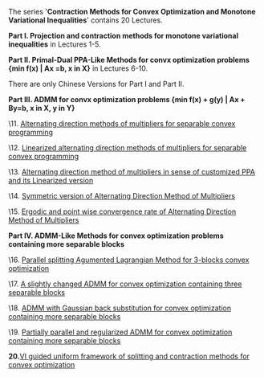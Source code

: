 The series '**Contraction Methods for Convex Optimization and Monotone Variational Inequalities**' contains 20 Lectures.

  **Part I. Projection and contraction methods for monotone variational inequalities** in Lectures 1-5.

  **Part II. Primal-Dual PPA-Like Methods for convx optimization problems {min f(x) | Ax =b, x in X}** in Lectures 6-10.

  There are only Chinese Versions for Part I and Part II. 

 

  **Part III. ADMM for convx optimization problems {min f(x) + g(y) | Ax + By=b, x in X, y in Y}**

  \11. [Alternating direction methods of multipliers for separable convex programming](http://maths.nju.edu.cn/~hebma/slides/English-Version/SF11-ADMM.pdf)

  \12. [Linearized alternating direction methods of multipliers for separable convex programming](http://maths.nju.edu.cn/~hebma/slides/English-Version/SF12-LADMM.pdf)

  \13. [Alternating direction method of multipliers in sense of customized PPA and its Linearized version](http://maths.nju.edu.cn/~hebma/slides/English-Version/SF13-CPPA.pdf)

  \14. [Symmetric version of Alternating Direction Method of Multipliers](http://maths.nju.edu.cn/~hebma/slides/English-Version/SF14-SADMM.pdf)

  \15. [Ergodic and point wise convergence rate of Alternating Direction Method of Multipliers](http://maths.nju.edu.cn/~hebma/slides/English-Version/SF15-ADMMEFZ.pdf)

  **Part IV. ADMM-Like Methods for convex optimization problems containing more separable blocks**

  \16. [Parallel splitting Agumented Lagrangian Method for 3-blocks convex optimization ](http://maths.nju.edu.cn/~hebma/slides/English-Version/SF16-PSALM.pdf)

  \17. [A slightly changed ADMM for convex optimization containing three separable blocks](http://maths.nju.edu.cn/~hebma/slides/English-Version/SF17-SCADMM.pdf) 

  \18. [ADMM with Gaussian back substitution for convex optimization containing more separable blocks](http://maths.nju.edu.cn/~hebma/slides/English-Version/SF18-ADMMG.pdf)

  \19. [Partially parallel and regularized ADMM for convex optimization containing more separable blocks](http://maths.nju.edu.cn/~hebma/slides/English-Version/SF19-ADMMP.pdf)

  **20.**[VI guided uniform framework of splitting and contraction methods for convex optimization](http://maths.nju.edu.cn/~hebma/slides/English-Version/SF20-UniFW.pdf)
